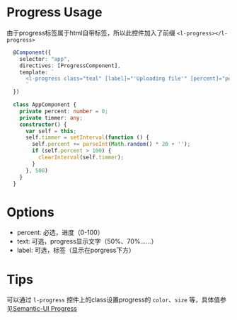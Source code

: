 # Progress Usage
由于progress标签属于html自带标签，所以此控件加入了前缀 `<l-progress></l-progress>`
```typescript
  @Component({
    selector: "app",
    directives: [ProgressComponent],
    template: `
      <l-progress class="teal" [label]="'Uploading file'" [percent]="percent" [text]="''"></l-progress>
      `
  })

  class AppComponent {
    private percent: number = 0;
    private timmer: any;
    constructor() {
      var self = this;
      self.timmer = setInterval(function () {
        self.percent += parseInt(Math.random() * 20 + '');
        if (self.percent > 100) {
          clearInterval(self.timmer);
        }
      }, 500)
    }
  }
```

# Options
- percent: 必选，进度（0-100）
- text: 可选，progress显示文字（50%、70%......）
- label: 可选，标签（显示在porgress下方）

# Tips
可以通过 `l-progress` 控件上的class设置progress的 `color`、`size` 等，具体值参见<a href="http://semantic-ui.com/modules/progress.html" target="_blank">Semantic-UI Progress</a>
